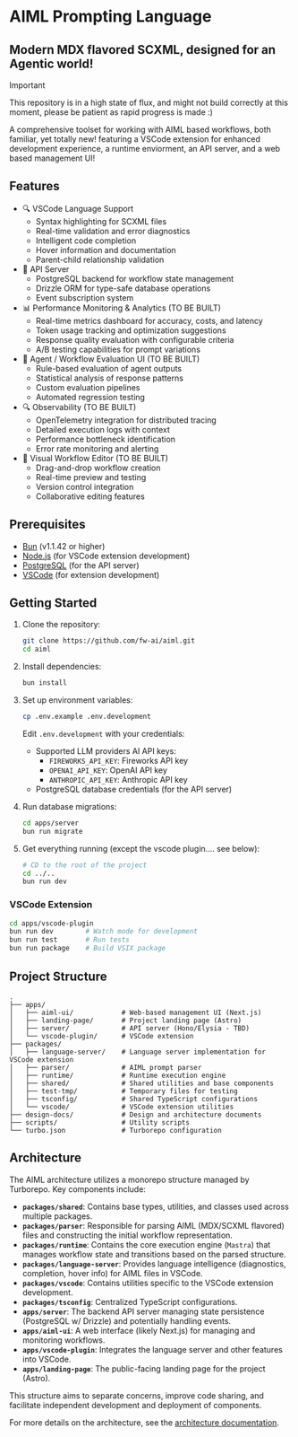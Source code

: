 # AIML Prompting Language

## Modern MDX flavored SCXML, designed for an Agentic world!

> [!IMPORTANT]  
> This repository is in a high state of flux, and might not build correctly at this moment, please be patient as rapid progress is made :)

A comprehensive toolset for working with AIML based workflows, both familiar, yet totally new! featuring a VSCode extension for enhanced development experience, a runtime enviorment, an API server, and a web based management UI!

## Features

- 🔍 VSCode Language Support
  - Syntax highlighting for SCXML files
  - Real-time validation and error diagnostics
  - Intelligent code completion
  - Hover information and documentation
  - Parent-child relationship validation
- 🚀 API Server
  - PostgreSQL backend for workflow state management
  - Drizzle ORM for type-safe database operations
  - Event subscription system
- 📊 Performance Monitoring & Analytics (TO BE BUILT)
  - Real-time metrics dashboard for accuracy, costs, and latency
  - Token usage tracking and optimization suggestions
  - Response quality evaluation with configurable criteria
  - A/B testing capabilities for prompt variations
- 🔬 Agent / Workflow Evaluation UI (TO BE BUILT)
  - Rule-based evaluation of agent outputs
  - Statistical analysis of response patterns
  - Custom evaluation pipelines
  - Automated regression testing
- 🔍 Observability (TO BE BUILT)
  - OpenTelemetry integration for distributed tracing
  - Detailed execution logs with context
  - Performance bottleneck identification
  - Error rate monitoring and alerting
- 🎨 Visual Workflow Editor (TO BE BUILT)
  - Drag-and-drop workflow creation
  - Real-time preview and testing
  - Version control integration
  - Collaborative editing features

## Prerequisites

- [Bun](https://bun.sh) (v1.1.42 or higher)
- [Node.js](https://nodejs.org) (for VSCode extension development)
- [PostgreSQL](https://www.postgresql.org) (for the API server)
- [VSCode](https://code.visualstudio.com) (for extension development)

## Getting Started

1. Clone the repository:

   ```bash
   git clone https://github.com/fw-ai/aiml.git
   cd aiml
   ```

2. Install dependencies:

   ```bash
   bun install
   ```

3. Set up environment variables:

   ```bash
   cp .env.example .env.development
   ```

   Edit `.env.development` with your credentials:

   - Supported LLM providers AI API keys:
     - `FIREWORKS_API_KEY`: Fireworks API key
     - `OPENAI_API_KEY`: OpenAI API key
     - `ANTHROPIC_API_KEY`: Anthropic API key
   - PostgreSQL database credentials (for the API server)

4. Run database migrations:

   ```bash
   cd apps/server
   bun run migrate
   ```

5. Get everything running (except the vscode plugin.... see below):
   ```bash
   # CD to the root of the project
   cd ../..
   bun run dev
   ```

### VSCode Extension

```bash
cd apps/vscode-plugin
bun run dev        # Watch mode for development
bun run test       # Run tests
bun run package    # Build VSIX package
```

## Project Structure

```
.
├── apps/
│   ├── aiml-ui/            # Web-based management UI (Next.js)
│   ├── landing-page/       # Project landing page (Astro)
│   ├── server/             # API server (Hono/Elysia - TBD)
│   └── vscode-plugin/      # VSCode extension
├── packages/
│   ├── language-server/    # Language server implementation for VSCode extension
│   ├── parser/             # AIML prompt parser
│   ├── runtime/            # Runtime execution engine
│   ├── shared/             # Shared utilities and base components
│   ├── test-tmp/           # Temporary files for testing
│   ├── tsconfig/           # Shared TypeScript configurations
│   └── vscode/             # VSCode extension utilities
├── design-docs/            # Design and architecture documents
├── scripts/                # Utility scripts
└── turbo.json              # Turborepo configuration
```

## Architecture

The AIML architecture utilizes a monorepo structure managed by Turborepo. Key components include:

- **`packages/shared`**: Contains base types, utilities, and classes used across multiple packages.
- **`packages/parser`**: Responsible for parsing AIML (MDX/SCXML flavored) files and constructing the initial workflow representation.
- **`packages/runtime`**: Contains the core execution engine (`Mastra`) that manages workflow state and transitions based on the parsed structure.
- **`packages/language-server`**: Provides language intelligence (diagnostics, completion, hover info) for AIML files in VSCode.
- **`packages/vscode`**: Contains utilities specific to the VSCode extension development.
- **`packages/tsconfig`**: Centralized TypeScript configurations.
- **`apps/server`**: The backend API server managing state persistence (PostgreSQL w/ Drizzle) and potentially handling events.
- **`apps/aiml-ui`**: A web interface (likely Next.js) for managing and monitoring workflows.
- **`apps/vscode-plugin`**: Integrates the language server and other features into VSCode.
- **`apps/landing-page`**: The public-facing landing page for the project (Astro).

This structure aims to separate concerns, improve code sharing, and facilitate independent development and deployment of components.

For more details on the architecture, see the [architecture documentation](design-docs/architecture.md).
